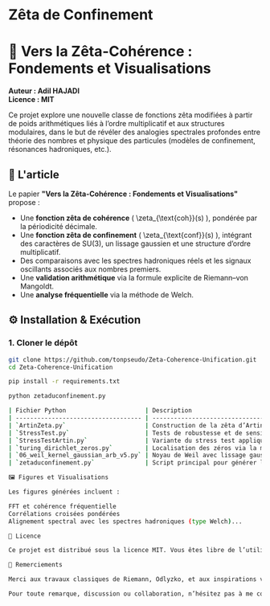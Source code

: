 # Zêta de Confinement
# 🔷 Vers la Zêta-Cohérence : Fondements et Visualisations

**Auteur : Adil HAJADI**  
**Licence : MIT**

Ce projet explore une nouvelle classe de fonctions zêta modifiées à partir de poids arithmétiques liés à l’ordre multiplicatif et aux structures modulaires, dans le but de révéler des analogies spectrales profondes entre théorie des nombres et physique des particules (modèles de confinement, résonances hadroniques, etc.).

## 📄 L'article

Le papier **"Vers la Zêta-Cohérence : Fondements et Visualisations"** propose :

- Une **fonction zêta de cohérence** \( \zeta_{\text{coh}}(s) \), pondérée par la périodicité décimale.
- Une **fonction zêta de confinement** \( \zeta_{\text{conf}}(s) \), intégrant des caractères de SU(3), un lissage gaussien et une structure d’ordre multiplicatif.
- Des comparaisons avec les spectres hadroniques réels et les signaux oscillants associés aux nombres premiers.
- Une **validation arithmétique** via la formule explicite de Riemann–von Mangoldt.
- Une **analyse fréquentielle** via la méthode de Welch.

## ⚙️ Installation & Exécution

### 1. Cloner le dépôt

```bash
git clone https://github.com/tonpseudo/Zeta-Coherence-Unification.git
cd Zeta-Coherence-Unification

pip install -r requirements.txt

python zetaduconfinement.py

| Fichier Python                      | Description                                                                                       |
| ----------------------------------- | ------------------------------------------------------------------------------------------------- |
| `ArtinZeta.py`                      | Construction de la zêta d’Artin (pondération par caractères de Dirichlet et structure modulaire). |
| `StressTest.py`                     | Tests de robustesse et de sensibilité du modèle numérique.                                        |
| `StressTestArtin.py`                | Variante du stress test appliqué à la zêta d’Artin.                                               |
| `turing_dirichlet_zeros.py`         | Localisation des zéros via la méthode de Turing pour fonctions L et variantes.                    |
| `06_weil_kernel_gaussian_arb_v5.py` | Noyau de Weil avec lissage gaussien arbitraire, utilisé pour la cohérence spectrale.              |
| `zetaduconfinement.py`              | Script principal pour générer les visualisations du papier.                                       |

🖼️ Figures et Visualisations

Les figures générées incluent :

FFT et cohérence fréquentielle
Corrélations croisées pondérées
Alignement spectral avec les spectres hadroniques (type Welch)...

📘 Licence

Ce projet est distribué sous la licence MIT. Vous êtes libre de l’utiliser, modifier et redistribuer avec attribution.

🙏 Remerciements

Merci aux travaux classiques de Riemann, Odlyzko, et aux inspirations venues de la physique mathématique contemporaine (Dyson, Weil, etc.).

Pour toute remarque, discussion ou collaboration, n’hésitez pas à me contacter via GitHub ou en commentaire de l’article.
